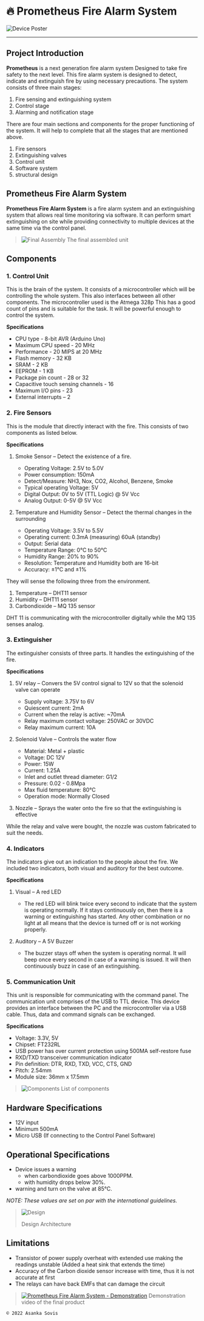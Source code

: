 # 🔥 Prometheus Fire Alarm System
![Device Poster](https://user-images.githubusercontent.com/46389631/170832781-fd202c3a-0dc3-4c76-857c-3c3a94a17366.png)

---

## Project Introduction

**Prometheus** is a next generation fire alarm system Designed to take fire safety to the next level. This fire alarm system is designed to detect, indicate and extinguish fire by using necessary precautions. The system consists of three main stages:
1. Fire sensing and extinguishing system
2. Control stage
3. Alarming and notification stage

There are four main sections and components for the proper functioning of the system. It will help to complete that all the stages that are mentioned above.
1. Fire sensors
2. Extinguishing valves
3. Control unit
4. Software system
5. structural design

## Prometheus Fire Alarm System
**Prometheus Fire Alarm System** is a fire alarm system and an extinguishing system that allows real time monitoring via software. It can perform smart extinguishing on site while providing connectivity to multiple devices at the same time via the control panel.

> ![Final Assembly](https://user-images.githubusercontent.com/46389631/185868729-a241fe1a-46b8-485a-bd56-5d62223f4bfc.jpeg)
> The final assembled unit

## Components

### 1. Control Unit
This is the brain of the system. It consists of a microcontroller which will be controlling the whole system. This also interfaces between all other components. The microcontroller used is the Atmega 328p This has a good count of pins and is suitable for the task. It will be powerful enough to control the system.

**Specifications**
- CPU type - 8-bit AVR (Arduino Uno)
- Maximum CPU speed - 20 MHz
- Performance - 20 MIPS at 20 MHz
- Flash memory - 32 KB
- SRAM - 2 KB
- EEPROM - 1 KB
- Package pin count - 28 or 32
- Capacitive touch sensing channels - 16
- Maximum I/O pins - 23
- External interrupts – 2

### 2. Fire Sensors
This is the module that directly interact with the fire. This consists of two components as listed below.

**Specifications**
1. Smoke Sensor – Detect the existence of a fire.
    - Operating Voltage: 2.5V to 5.0V
    - Power consumption: 150mA
    - Detect/Measure: NH3, Nox, CO2, Alcohol, Benzene, Smoke
    - Typical operating Voltage: 5V
    - Digital Output: 0V to 5V (TTL Logic) @ 5V Vcc
    - Analog Output: 0-5V @ 5V Vcc

2. Temperature and Humidity Sensor – Detect the thermal changes in the surrounding
    - Operating Voltage: 3.5V to 5.5V
    - Operating current: 0.3mA (measuring) 60uA (standby)
    - Output: Serial data
    - Temperature Range: 0°C to 50°C
    - Humidity Range: 20% to 90%
    - Resolution: Temperature and Humidity both are 16-bit
    - Accuracy: ±1°C and ±1%

They will sense the following three from the environment.
1. Temperature – DHT11 sensor
2. Humidity – DHT11 sensor
3. Carbondioxide – MQ 135 sensor

DHT 11 is communicating with the microcontroller digitally while the MQ 135 senses analog.

### 3. Extinguisher
The extinguisher consists of three parts. It handles the extinguishing of the fire.

**Specifications**
1. 5V relay – Convers the 5V control signal to 12V so that the solenoid valve can operate
    - Supply voltage: 3.75V to 6V
    - Quiescent current: 2mA
    - Current when the relay is active: ~70mA
    - Relay maximum contact voltage: 250VAC or 30VDC
    - Relay maximum current: 10A

2. Solenoid Valve – Controls the water flow
    - Material: Metal + plastic
    - Voltage: DC 12V
    - Power: 15W
    - Current: 1.25A
    - Inlet and outlet thread diameter: G1/2
    - Pressure: 0.02 - 0.8Mpa
    - Max fluid temperature: 80°C
    - Operation mode: Normally Closed

3. Nozzle – Sprays the water onto the fire so that the extinguishing is effective

While the relay and valve were bought, the nozzle was custom fabricated to suit the needs.

### 4. Indicators
The indicators give out an indication to the people about the fire. We included two indicators, both visual and auditory for the best outcome.

**Specifications**
1. Visual – A red LED
    - The red LED will blink twice every second to indicate that the system is operating normally. If it stays continuously on, then there is a warning or extinguishing has started. Any other combination or no light at all means that the device is turned off or is not working properly.

2. Auditory – A 5V Buzzer
    - The buzzer stays off when the system is operating normal. It will beep once every second in case of a warning is issued. It will then continuously buzz in case of an extinguishing.

### 5. Communication Unit
This unit is responsible for communicating with the command panel. The communication unit comprises of the USB to TTL device. This device provides an interface between the PC and the microcontroller via a USB cable. Thus, data and command signals can be exchanged.

**Specifications**
- Voltage: 3.3V, 5V
- Chipset: FT232RL
- USB power has over current protection using 500MA self-restore fuse
- RXD/TXD transceiver communication indicator
- Pin definition: DTR, RXD, TXD, VCC, CTS, GND
- Pitch: 2.54mm
- Module size: 36mm x 17.5mm

> ![Components](https://user-images.githubusercontent.com/46389631/185901185-ccc0f130-7fa7-491f-b832-135f4ef87584.jpg)
> List of components

## Hardware Specifications
- 12V input
- Minimum 500mA
- Micro USB (If connecting to the Control Panel Software)

## Operational Specifications
- Device issues a warning
    * when carbondioxide goes above 1000PPM.
    * with humidity drops below 30%.
- warning and turn on the valve at 85°C.

*NOTE: These values are set on par with the international guidelines.*

> ![Design](https://user-images.githubusercontent.com/46389631/185869594-2c75dce2-67c4-4d6d-a136-386a9cc70195.png)
> 
> Design Architecture

## Limitations
- Transistor of power supply overheat with extended use making the readings unstable (Added a heat sink that extends the time)
- Accuracy of the Carbon dioxide sensor increase with time, thus it is not accurate at first
- The relays can have back EMFs that can damage the circuit

> [![Prometheus Fire Alarm System - Demonstration](https://user-images.githubusercontent.com/46389631/185864316-67f4a5a4-1769-4117-bcbc-bbf7ab7d6a54.png)](https://www.youtube.com/watch?v=StTqXEQ2l-Y "Prometheus Fire Alarm System - Demonstration")
> Demonstration video of the final product

`© 2022 Asanka Sovis`

